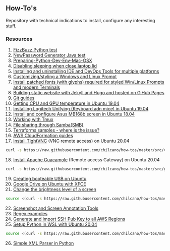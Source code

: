 ## How-To's  

Repository with technical indications to install, configure any interesting stuff. 

### Resources

1. [FizzBuzz Python test](src/fizzbuzz1.py)
2. [NewPassword Generator Java test](src/NewPasswordGenerator.java)
3. [Preparing-Python-Dev-Env-Mac-OSX](src/preparing_python_dev_env_mac_osx.md)
4. [Disabling sleeping when close laptop lid](src/disable_sleeping_when_close_laptop_lid.md)
5. [Installing and uninstalling IDE and DevOps Tools for multiple platforms](doc/ide_and_devops_tools.md)
6. [Customizing/styling a Windows and Linux Prompt](doc/styled_win_linux_prompt.md) 
7. [Install patched fonts (with glyphs) required for styled Win/Linux Prompts and modern Terminals](doc/patched_fonts.md)
8. [Building static website with Jekyll and Hugo and hosted on GiHub Pages](doc/static_website_on_ghpages.md)
9. [Git guides](doc/git_guides.md)
10. [Getting CPU and GPU temperature in Ubuntu 19.04](src/getting_temperature_cpu_gpu_hd_in_ubuntu.md)
11. [Installing Logitech Unifying (Keyboard adn mice) in Ubuntu 19.04](src/installing_logitech_unifying_in_ubuntu_19_04.md)
12. [Install and configure Asus MB168b screen in Ubuntu 18.04](src/install_and_setup_mb168b_in_ubuntu.md)
13. [Working with Tmux](src/working_with_tmux.md)
14. [File sharing through Samba(SMB)](src/install_and_config_samba.md)
15. [Terraforms samples - where is the issue?](aws-terraform-where-is-the-issue/) 
16. [AWS CloudFormation guides](doc/aws_cloudformation_guides.md)
17. [Install TightVNC](https://raw.githubusercontent.com/chilcano/how-tos/master/src/vnc_install.sh) (VNC remote access) on Ubuntu 20.04
   ```sh
   curl -s https://raw.githubusercontent.com/chilcano/how-tos/master/src/vnc_install.sh | bash 
   ```
18. [Install Apache Guacamole](https://raw.githubusercontent.com/chilcano/how-tos/master/src/guacamole_install.sh) (Remote access Gateway) on Ubuntu 20.04
   ```sh
   curl -s https://raw.githubusercontent.com/chilcano/how-tos/master/src/guacamole_install.sh | bash
   ``` 
19. [Creating booteable USB on Ubuntu](src/booteable_usb_on_ubuntu.md)  
20. [Google Drive on Ubuntu with XFCE](src/google_drive_on_linux.md)  
21. [Change the brightness level of a screen](src/set_brightness_level.sh)
```sh
source <(curl -s https://raw.githubusercontent.com/chilcano/how-tos/master/src/set_brightness_level.sh) --screen=DP-1 --level=0.90
```
22. [Screenshot and Screen Annotation Tools](src/screen_tools.md) 
23. [Regex examples](doc/regex_examples.md)
24. [Generate and import SSH Pub Key to all AWS Regions](doc/import_ssh_keys_to_aws_regions.md)
25. [Setup Python in WSL with Ubuntu 20.04](src/setup_python_env_in_wsl.sh)
```sh
source <(curl -s https://raw.githubusercontent.com/chilcano/how-tos/master/src/setup_python_env_in_wsl.sh)
```
26. [Simple XML Parser in Python](src/xml_parser/)